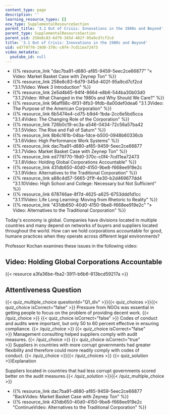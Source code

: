 ```yaml
---
content_type: page
description: ''
learning_resource_types: []
ocw_type: SupplementalResourceSection
parent_title: '3.1 Out of Crisis: Innovations in the 1980s and Beyond'
parent_type: SupplementalResourceSection
parent_uid: 258e8c83-6d79-345d-402f-95a9cd7cf2cd
title: '3.1 Out of Crisis: Innovations in the 1980s and Beyond'
uid: ed779770-19d0-370c-c0f4-7cd11ea72473
video_metadata:
  youtube_id: null
---
```


*   {{% resource_link "dac7ba91-d880-af85-9459-5eec2ce66877" "« Video: Market Basket Case with Zeynep Ton" %}}
*   {{% resource_link 258e8c83-6d79-345d-402f-95a9cd7cf2cd "3.1.1Video: Week 3 Introduction" %}}
*   {{% resource_link 2e5d4b65-94f4-8664-e8b6-544ba30b03d0 "3.1.2Video: What Changed in the 1980s and Why Should We Care?" %}}
*   {{% resource_link 96aff88c-6f31-8fb3-9fdb-8a00def0dea6 "3.1.3Video: The Purpose of the American Corporation" %}}
*   {{% resource_link 6b5474e4-cd75-b9d4-1bda-2cc6e5bd5cca "3.1.4Video: The Changing Role of the Corporation" %}}
*   {{% resource_link 726b0c19-ec3a-a546-0434-72c56a57ba42 "3.1.5Video: The Rise and Fall of Saturn" %}}
*   {{% resource_link 8b6c161b-04ba-1dce-b500-0948b60336cb "3.1.6Video: High Performance Work Systems" %}}
*   {{% resource_link dac7ba91-d880-af85-9459-5eec2ce66877 "3.1.7Video: Market Basket Case with Zeynep Ton" %}}
*   {{% resource_link ed779770-19d0-370c-c0f4-7cd11ea72473 "3.1.8Video: Holding Global Corporations Accountable" %}}
*   {{% resource_link 431db650-40d0-4150-9be8-f668ee919e2c "3.1.9Video: Alternatives to the Traditional Corporation" %}}
*   {{% resource_link a88c4d57-5665-2f1f-4e30-b2d469677dd4 "3.1.10Video: High School and College: Necessary but Not Sufficient" %}}
*   {{% resource_link 678746ae-8f7d-4625-a625-6753ddd1d1cc "3.1.11Video: Life Long Learning: Moving from Rhetoric to Reality" %}}
*   {{% resource_link "431db650-40d0-4150-9be8-f668ee919e2c" "» Video: Alternatives to the Traditional Corporation" %}}

Today's economy is global. Companies have divisions located in multiple countries and many depend on networks of buyers and suppliers located throughout the world. How can we hold corporations accountable for good, humane practices when they operate across different legal environments?

Professor Kochan examines these issues in the following video:

Video: Holding Global Corporations Accountable
----------------------------------------------

{{< resource a3fa36be-fba2-3911-b6b6-813bcd59217a >}}

Attentiveness Question
----------------------

{{< quiz_multiple_choice questionId="Q1_div" >}}{{< quiz_choices >}}{{< quiz_choice isCorrect="false" >}}&nbsp;Pressure from NGOs was essential in getting people to focus on the problem of providing decent work.&nbsp;{{< /quiz_choice >}}
{{< quiz_choice isCorrect="false" >}}&nbsp;Codes of conduct and audits were important, but only 50 to 60 percent effective in ensuring compliance.&nbsp;{{< /quiz_choice >}}
{{< quiz_choice isCorrect="false" >}}&nbsp;Management consulting helped suppliers comply with audit measures.&nbsp;{{< /quiz_choice >}}
{{< quiz_choice isCorrect="true" >}}&nbsp;Suppliers in countries with more corrupt governments had greater flexibility and therefore could more readily comply with codes of conduct.&nbsp;{{< /quiz_choice >}}{{< /quiz_choices >}}
{{< quiz_solution >}}Explanation

Suppliers located in countries that had less corrupt governments scored better on the audit measures.{{< /quiz_solution >}}{{< /quiz_multiple_choice >}}

*   {{% resource_link dac7ba91-d880-af85-9459-5eec2ce66877 "BackVideo: Market Basket Case with Zeynep Ton" %}}
*   {{% resource_link 431db650-40d0-4150-9be8-f668ee919e2c "ContinueVideo: Alternatives to the Traditional Corporation" %}}